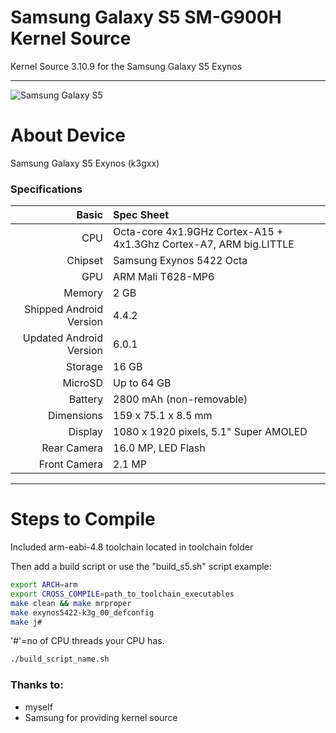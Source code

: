 # Samsung Galaxy S5 SM-G900H Kernel Source

Kernel Source 3.10.9 for the Samsung Galaxy S5 Exynos

---
![Samsung Galaxy S5](https://fdn2.gsmarena.com/vv/pics/samsung/samsung-galaxy-s5-g900f-1.jpg)


# About Device

Samsung Galaxy S5 Exynos (k3gxx)

### Specifications

Basic   | Spec Sheet
-------:|:-------------------------
CPU     | Octa-core 4x1.9GHz Cortex-A15 + 4x1.3Ghz Cortex-A7, ARM big.LITTLE
Chipset | Samsung Exynos 5422 Octa
GPU     | ARM Mali T628-MP6
Memory  | 2 GB
Shipped Android Version | 4.4.2
Updated Android Version | 6.0.1
Storage | 16 GB
MicroSD | Up to 64 GB
Battery | 2800 mAh (non-removable)
Dimensions | 159 x 75.1 x 8.5 mm
Display | 1080 x 1920 pixels, 5.1" Super AMOLED
Rear Camera  | 16.0 MP, LED Flash
Front Camera | 2.1 MP

---

#  Steps to Compile

Included arm-eabi-4.8 toolchain located in toolchain folder

Then add a build script or use the "build_s5.sh" script
example:
```sh
export ARCH=arm
export CROSS_COMPILE=path_to_toolchain_executables
make clean && make mrproper
make exynos5422-k3g_00_defconfig
make j#
```
'#'=no of CPU threads your CPU has.
```sh
./build_script_name.sh
```
### Thanks to:
 * myself
 * Samsung for providing kernel source

